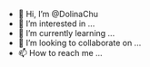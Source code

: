 - 👋 Hi, I’m @DolinaChu
- 👀 I’m interested in ...
- 🌱 I’m currently learning ...
- 💞️ I’m looking to collaborate on ...
- 📫 How to reach me ...

<!---
DolinaChu/DolinaChu is a ✨ special ✨ repository because its `README.md` (this file) appears on your GitHub profile.
You can click the Preview link to take a look at your changes.
--->
